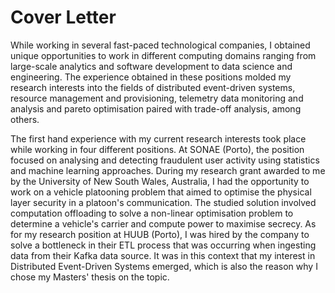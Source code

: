 # Cover Letter

While working in several fast-paced technological companies, I obtained unique opportunities to work in different computing domains ranging from large-scale analytics and software development to data science and engineering. The experience obtained in these positions molded my research interests into the fields of distributed event-driven systems, resource management and provisioning, telemetry data monitoring and analysis and pareto optimisation paired with trade-off analysis, among others. 

The first hand experience with my current research interests took place while working in four different positions. At SONAE (Porto), the position focused on analysing and detecting fraudulent user activity using statistics and machine learning approaches. During my research grant awarded to me by the University of New South Wales, Australia, I had the opportunity to work on a vehicle platooning problem that aimed to optimise the physical layer security in a platoon's communication. The studied solution involved computation offloading to solve a non-linear optimisation problem to determine a vehicle's carrier and compute power to maximise secrecy. As for my research position at HUUB (Porto), I was hired by the company to solve a bottleneck in their ETL process that was occurring when ingesting data from their Kafka data source. It was in this context that my interest in Distributed Event-Driven Systems emerged, which is also the reason why I chose my Masters' thesis on the topic. 

